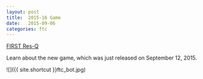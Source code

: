 ```yaml
---
layout: post
title:  2015-16 Game
date:   2015-09-06
categories: ftc
---
```


<a href="http://www.usfirst.org/roboticsprograms/ftc/game">FIRST Res-Q</a>
<p>Learn about the new game, which was just released on September 12, 2015.</p>


![]({{ site.shortcut }}ftc_bot.jpg)
